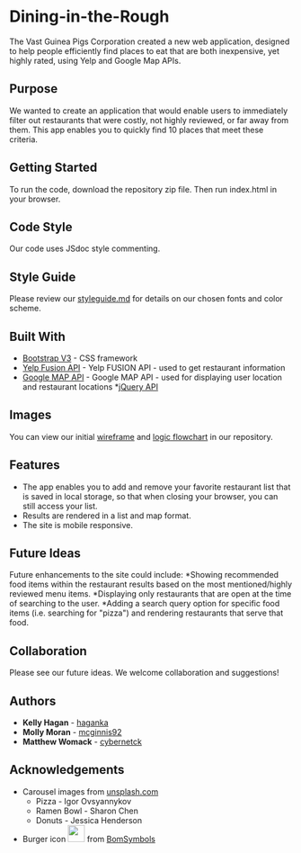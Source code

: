 # Dining-in-the-Rough
The Vast Guinea Pigs Corporation created a new web application, designed to help people efficiently find places to eat that are both inexpensive, yet highly rated, using Yelp and Google Map APIs.

## Purpose
We wanted to create an application that would enable users to immediately filter out restaurants that were costly, not highly reviewed, or far away from them. This app enables you to quickly find 10 places that meet these criteria.

## Getting Started
To run the code, download the repository zip file. Then run index.html in your browser.

## Code Style
Our code uses JSdoc style commenting.

## Style Guide
Please review our [styleguide.md](styleguide.md) for details on our chosen fonts and color scheme.

## Built With
* [Bootstrap V3](http://bootstrapdocs.com/v3.0.3/docs/) - CSS framework
* [Yelp Fusion API](https://www.yelp.com/fusion/) - Yelp FUSION API - used to get restaurant information
* [Google MAP API](https://developers.google.com/maps/) - Google MAP API - used for displaying user location and restaurant locations
*[jQuery API](http://api.jquery.com/)

## Images
You can view our initial [wireframe](assets/images/wireframe.jpg) and [logic flowchart](assets/images/flowchart.jpg) in our repository.

## Features
* The app enables you to add and remove your favorite restaurant list that is saved in local storage, so that when closing your browser, you can still access your list.
* Results are rendered in a list and map format.
* The site is mobile responsive.

## Future Ideas
Future enhancements to the site could include:
*Showing recommended food items within the restaurant results based on the most mentioned/highly reviewed menu items.
*Displaying only restaurants that are open at the time of searching to the user.
*Adding a search query option for specific food items (i.e. searching for "pizza") and rendering restaurants that serve that food.

## Collaboration
Please see our future ideas. We welcome collaboration and suggestions!

## Authors
* **Kelly Hagan** - [haganka](https://github.com/haganka)
* **Molly Moran** - [mcginnis92](https://github.com/mcginnis92)
* **Matthew Womack** - [cybernetck](https://github.com/cybernetck)

## Acknowledgements
* Carousel images from [unsplash.com](https://unsplash.com)
  * Pizza - Igor Ovsyannykov
  * Ramen Bowl - Sharon Chen
  * Donuts - Jessica Henderson
* Burger icon <img src="/assets/images/burgericon.png" height="30"> from [BomSymbols](https://www.iconfinder.com/korawan_m)
